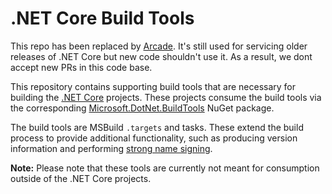 # .NET Core Build Tools

This repo has been replaced by [Arcade](https://github.com/dotnet/arcade). It's still used for servicing older releases of .NET Core but new code shouldn't use it. As a result, we dont accept new PRs in this code base.

This repository contains supporting build tools that are necessary for building
the [.NET Core][dotnet-corefx] projects. These projects consume the build tools
via the corresponding [Microsoft.DotNet.BuildTools][Microsoft.DotNet.BuildTools]
NuGet package.

The build tools are MSBuild `.targets` and tasks. These extend the build process
to provide additional functionality, such as producing version information and
performing [strong name signing][sn-sign].

**Note:** Please note that these tools are currently not meant for consumption
outside of the .NET Core projects.

[dotnet-corefx]: https://github.com/dotnet/corefx
[Microsoft.DotNet.BuildTools]: https://dev.azure.com/dnceng/public/_packaging?_a=package&feed=myget-legacy&package=Microsoft.DotNet.BuildTools&protocolType=NuGet
[sn-sign]: https://github.com/dotnet/corefx/wiki/Strong%20Naming
